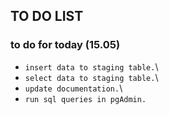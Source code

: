## TO DO LIST
### to do for today (15.05)
* `insert data to staging table.`\
* `select data to staging table.`\
* `update documentation.`\
* `run sql queries in pgAdmin.`